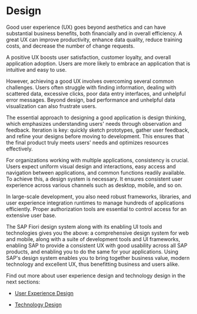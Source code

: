 <!-- loio6bb733981248482e86559bc52a87aaff -->

# Design

Good user experience \(UX\) goes beyond aesthetics and can have substantial business benefits, both financially and in overall efficiency. A great UX can improve productivity, enhance data quality, reduce training costs, and decrease the number of change requests.

A positive UX boosts user satisfaction, customer loyalty, and overall application adoption. Users are more likely to embrace an application that is intuitive and easy to use.

However, achieving a good UX involves overcoming several common challenges. Users often struggle with finding information, dealing with scattered data, excessive clicks, poor data entry interfaces, and unhelpful error messages. Beyond design, bad performance and unhelpful data visualization can also frustrate users.

The essential approach to designing a good application is design thinking, which emphasizes understanding users' needs through observation and feedback. Iteration is key: quickly sketch prototypes, gather user feedback, and refine your designs before moving to development. This ensures that the final product truly meets users' needs and optimizes resources effectively.

For organizations working with multiple applications, consistency is crucial. Users expect uniform visual design and interactions, easy access and navigation between applications, and common functions readily available. To achieve this, a design system is necessary. It ensures consistent user experience across various channels such as desktop, mobile, and so on.

In large-scale development, you also need robust frameworks, libraries, and user experience integration runtimes to manage hundreds of applications efficiently. Proper authorization tools are essential to control access for an extensive user base.

The SAP Fiori design system along with its enabling UI tools and technologies gives you the above: a comprehensive design system for web and mobile, along with a suite of development tools and UI frameworks, enabling SAP to provide a consistent UX with good usability across all SAP products, and enabling you to do the same for your applications. Using SAP's design system enables you to bring together business value, modern technology and excellent UX, thus benefitting business and users alike.

Find out more about user experience design and technology design in the next sections:

-   [User Experience Design](user-experience-design-323bd93.md)

-   [Technology Design](technology-design-a5b8129.md)


